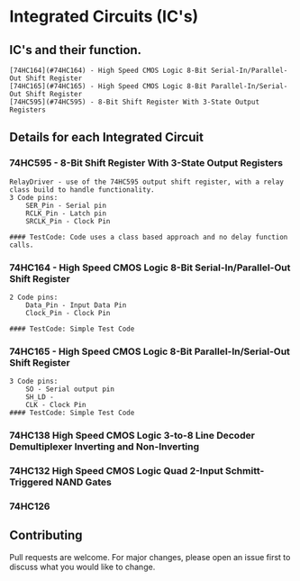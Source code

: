 # Integrated Circuits (IC's)

## IC's and their function.
    [74HC164](#74HC164) - High Speed CMOS Logic 8-Bit Serial-In/Parallel-Out Shift Register
    [74HC165](#74HC165) - High Speed CMOS Logic 8-Bit Parallel-In/Serial-Out Shift Register
    [74HC595](#74HC595) - 8-Bit Shift Register With 3-State Output Registers
    

## Details for each Integrated Circuit

### 74HC595 - 8-Bit Shift Register With 3-State Output Registers

    RelayDriver - use of the 74HC595 output shift register, with a relay class build to handle functionality.
    3 Code pins:
        SER_Pin - Serial pin
        RCLK_Pin - Latch pin
        SRCLK_Pin - Clock Pin

    #### TestCode: Code uses a class based approach and no delay function calls.

### 74HC164 - High Speed CMOS Logic 8-Bit Serial-In/Parallel-Out Shift Register

    2 Code pins:
        Data_Pin - Input Data Pin
        Clock_Pin - Clock Pin
    
    #### TestCode: Simple Test Code

### 74HC165 - High Speed CMOS Logic 8-Bit Parallel-In/Serial-Out Shift Register

    3 Code pins:
        SO - Serial output pin
        SH_LD - 
        CLK - Clock Pin
    #### TestCode: Simple Test Code

### 74HC138 High Speed CMOS Logic 3-to-8 Line Decoder Demultiplexer Inverting and Non-Inverting

### 74HC132 High Speed CMOS Logic Quad 2-Input Schmitt-Triggered NAND Gates

### 74HC126 



## Contributing
Pull requests are welcome. For major changes, please open an issue first to discuss what you would like to change.
